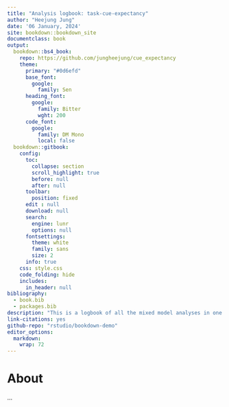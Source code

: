 ```yaml
--- 
title: "Analysis logbook: task-cue-expectancy"
author: "Heejung Jung"
date: '06 January, 2024'
site: bookdown::bookdown_site
documentclass: book
output:
  bookdown::bs4_book:
    repo: https://github.com/jungheejung/cue_expectancy
    theme:
      primary: "#0d6efd"   
      base_font: 
        google: 
          family: Sen
      heading_font:
        google:
          family: Bitter
          wght: 200
      code_font:
        google: 
          family: DM Mono
          local: false
  bookdown::gitbook:
    config:
      toc:
        collapse: section
        scroll_highlight: true
        before: null
        after: null
      toolbar:
        position: fixed
      edit : null
      download: null
      search:
        engine: lunr
        options: null
      fontsettings:
        theme: white
        family: sans
        size: 2
      info: true
    css: style.css
    code_folding: hide
    includes:
      in_header: null
bibliography:
  - book.bib
  - packages.bib
description: "This is a logbook of all the mixed model analyses in one setting."
link-citations: yes
github-repo: "rstudio/bookdown-demo"
editor_options: 
  markdown: 
    wrap: 72
---
```


# About
...
